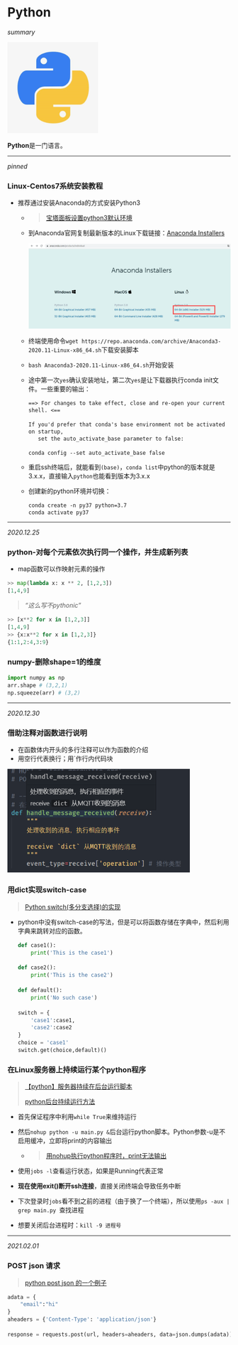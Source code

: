 # Python

*summary*

<img src="./Python.assets/image-20201225225511373.png" alt="image-20201225225511373" style="zoom:80%;" />

**Python**是一门语言。

---

*pinned*

### Linux-Centos7系统安装教程

- 推荐通过安装Anaconda的方式安装Python3

  - > [宝塔面板设置python3默认环境](https://blog.csdn.net/ztb8541/article/details/84025689)

  - 到Anaconda官网复制最新版本的Linux下载链接：[Anaconda Installers](https://www.anaconda.com/products/individual)

    <img src="Python.assets/image-20201230093843295.png" alt="image-20201230093843295" style="zoom:80%;" />

  - 终端使用命令`wget https://repo.anaconda.com/archive/Anaconda3-2020.11-Linux-x86_64.sh`下载安装脚本

  - `bash Anaconda3-2020.11-Linux-x86_64.sh`开始安装

  - 途中第一次`yes`确认安装地址，第二次`yes`是让下载器执行conda init文件。一些重要的输出：

    ```log
    ==> For changes to take effect, close and re-open your current shell. <==
    
    If you'd prefer that conda's base environment not be activated on startup, 
       set the auto_activate_base parameter to false: 
    
    conda config --set auto_activate_base false
    ```
    
  - 重启ssh终端后，就能看到`(base)`，`conda list`中python的版本就是3.x.x，直接输入`python`也能看到版本为3.x.x
  
  - 创建新的python环境并切换：
  
    ```shell
    conda create -n py37 python=3.7
    conda activate py37
    ```
  
    

---

*2020.12.25*

### python-对每个元素依次执行同一个操作，并生成新列表

- map函数可以作映射元素的操作

``` python
>> map(lambda x: x ** 2, [1,2,3])
[1,4,9]
```

> *“这么写不pythonic”*

```python
>> [x**2 for x in [1,2,3]]
[1,4,9]
>> {x:x**2 for x in [1,2,3]}
{1:1,2:4,3:9}
```

### numpy-删除shape=1的维度

``` python
import numpy as np
arr.shape # (3,2,1)
np.squeeze(arr) # (3,2)
```

---

*2020.12.30*

### 借助注释对函数进行说明

- 在函数体内开头的多行注释可以作为函数的介绍
- 用空行代表换行；用`作行内代码块

<img src="Python.assets/image-20201230083842216.png" alt="image-20201230083842216" style="zoom:80%;" />

### 用dict实现switch-case

> [Python switch(多分支选择)的实现](https://www.cnblogs.com/dbf-/p/10601216.html)

- python中没有switch-case的写法，但是可以将函数存储在字典中，然后利用字典来跳转对应的函数。

  ```python
  def case1():
      print('This is the case1')
  
  def case2():
      print('This is the case2')
  
  def default():
      print('No such case')
  
  switch = {
      'case1':case1,
      'case2':case2
  }
  choice = 'case1'
  switch.get(choice,default)()
  ```

### 在Linux服务器上持续运行某个python程序

> [【python】服务器持续在后台运行脚本](https://blog.csdn.net/aximi/article/details/105740502)
>
> [python后台持续运行方法](https://blog.csdn.net/mzm018/article/details/97234712)

- 首先保证程序中利用`while True`来维持运行

- 然后`nohup python -u main.py &`后台运行python脚本。Python参数-u是不启用缓冲，立即将print的内容输出

  - > [用nohup执行python程序时，print无法输出](https://blog.csdn.net/sunlylorn/article/details/19127107)

- 使用`jobs -l`查看运行状态，如果是Running代表正常

- **现在使用exit()断开ssh连接**，直接关闭终端会导致任务中断

- 下次登录时`jobs`看不到之前的进程（由于换了一个终端），所以使用`ps -aux | grep main.py `查找进程

- 想要关闭后台进程时：`kill -9 进程号`

---

*2021.02.01*

### POST json 请求

> [python post json 的一个例子](https://blog.csdn.net/wuzhong8809/article/details/91491146)

```python
adata = {
    "email":"hi"
}
aheaders = {'Content-Type': 'application/json'}

response = requests.post(url, headers=aheaders, data=json.dumps(adata))
```

